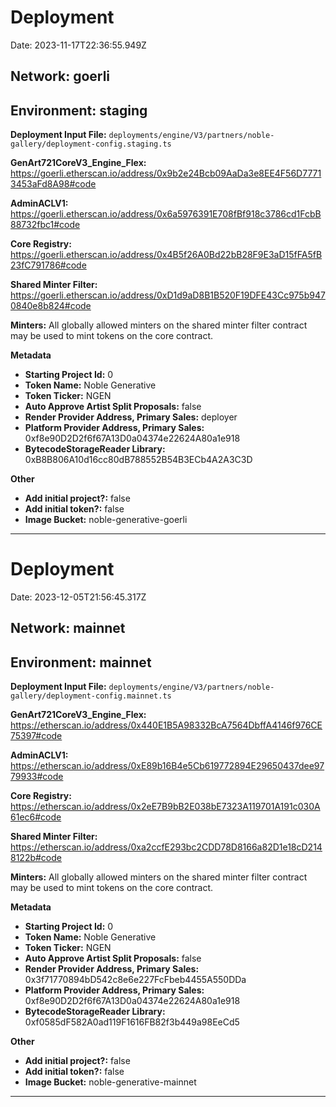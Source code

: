 
# Deployment

Date: 2023-11-17T22:36:55.949Z

## **Network:** goerli

## **Environment:** staging

**Deployment Input File:** `deployments/engine/V3/partners/noble-gallery/deployment-config.staging.ts`

**GenArt721CoreV3_Engine_Flex:** https://goerli.etherscan.io/address/0x9b2e24Bcb09AaDa3e8EE4F56D77713453aFd8A98#code

**AdminACLV1:** https://goerli.etherscan.io/address/0x6a5976391E708fBf918c3786cd1FcbB88732fbc1#code

**Core Registry:** https://goerli.etherscan.io/address/0x4B5f26A0Bd22bB28F9E3aD15fFA5fB23fC791786#code

**Shared Minter Filter:** https://goerli.etherscan.io/address/0xD1d9aD8B1B520F19DFE43Cc975b9470840e8b824#code

**Minters:** All globally allowed minters on the shared minter filter contract may be used to mint tokens on the core contract.

**Metadata**

- **Starting Project Id:** 0
- **Token Name:** Noble Generative
- **Token Ticker:** NGEN
- **Auto Approve Artist Split Proposals:** false
- **Render Provider Address, Primary Sales:** deployer
- **Platform Provider Address, Primary Sales:** 0xf8e90D2D2f6f67A13D0a04374e22624A80a1e918
- **BytecodeStorageReader Library:** 0xB8B806A10d16cc80dB788552B54B3ECb4A2A3C3D

**Other**

- **Add initial project?:** false
- **Add initial token?:** false
- **Image Bucket:** noble-generative-goerli

---


# Deployment

Date: 2023-12-05T21:56:45.317Z

## **Network:** mainnet

## **Environment:** mainnet

**Deployment Input File:** `deployments/engine/V3/partners/noble-gallery/deployment-config.mainnet.ts`

**GenArt721CoreV3_Engine_Flex:** https://etherscan.io/address/0x440E1B5A98332BcA7564DbffA4146f976CE75397#code

**AdminACLV1:** https://etherscan.io/address/0xE89b16B4e5Cb619772894E29650437dee9779933#code

**Core Registry:** https://etherscan.io/address/0x2eE7B9bB2E038bE7323A119701A191c030A61ec6#code

**Shared Minter Filter:** https://etherscan.io/address/0xa2ccfE293bc2CDD78D8166a82D1e18cD2148122b#code

**Minters:** All globally allowed minters on the shared minter filter contract may be used to mint tokens on the core contract.

**Metadata**

- **Starting Project Id:** 0
- **Token Name:** Noble Generative
- **Token Ticker:** NGEN
- **Auto Approve Artist Split Proposals:** false
- **Render Provider Address, Primary Sales:** 0x3f71770894bD542c8e6e227FcFbeb4455A550DDa
- **Platform Provider Address, Primary Sales:** 0xf8e90D2D2f6f67A13D0a04374e22624A80a1e918
- **BytecodeStorageReader Library:** 0xf0585dF582A0ad119F1616FB82f3b449a98EeCd5

**Other**

- **Add initial project?:** false
- **Add initial token?:** false
- **Image Bucket:** noble-generative-mainnet

---

